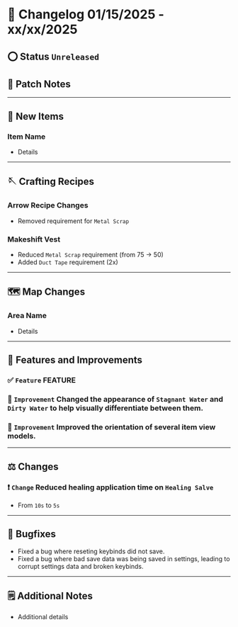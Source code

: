 # 📑 Changelog 01/15/2025 - xx/xx/2025

<!-- ## 🟢 Status `Released`  -->
## ⭕ Status `Unreleased`

## 💬 Patch Notes

________

## 🔫 New Items

### Item Name
- Details

________

## 🪡 Crafting Recipes

### Arrow Recipe Changes
- Removed requirement for `Metal Scrap`

### Makeshift Vest
- Reduced `Metal Scrap` requirement (from 75 -> 50)
- Added `Duct Tape` requirement (2x)

________

## 🗺️ Map Changes

### Area Name
- Details

________

## 📢 Features and Improvements

### ✅ `Feature` FEATURE

### 🔼 `Improvement` Changed the appearance of `Stagnant Water` and `Dirty Water` to help visually differentiate between them.

### 🔼 `Improvement` Improved the orientation of several item view models.

________

## ⚖️ Changes

### ❗ `Change` Reduced healing application time on `Healing Salve`
- From `10s` to `5s`
________

## 🐛 Bugfixes
- Fixed a bug where reseting keybinds did not save.
- Fixed a bug where bad save data was being saved in settings, leading to corrupt settings data and broken keybinds.

________

## 🗒️ Additional Notes
- Additional details
